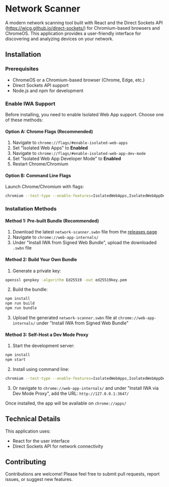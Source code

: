 # Network Scanner

A modern network scanning tool built with React and the Direct Sockets API (https://wicg.github.io/direct-sockets/) for Chromium-based browsers and ChromeOS. This application provides a user-friendly interface for discovering and analyzing devices on your network.

## Installation

### Prerequisites
- ChromeOS or a Chromium-based browser (Chrome, Edge, etc.)
- Direct Sockets API support
- Node.js and npm for development

### Enable IWA Support
Before installing, you need to enable Isolated Web App support. Choose one of these methods:

#### Option A: Chrome Flags (Recommended)
1. Navigate to `chrome://flags/#enable-isolated-web-apps`
2. Set "Isolated Web Apps" to **Enabled**
3. Navigate to `chrome://flags/#enable-isolated-web-app-dev-mode`
4. Set "Isolated Web App Developer Mode" to **Enabled**
5. Restart Chrome/Chromium

#### Option B: Command Line Flags
Launch Chrome/Chromium with flags:
```bash
chromium --test-type --enable-features=IsolatedWebApps,IsolatedWebAppDevMode
```

### Installation Methods

#### Method 1: Pre-built Bundle (Recommended)
1. Download the latest `network-scanner.swbn` file from the [releases page](https://github.com/elvisoliveira/network-scanner/releases/)
2. Navigate to `chrome://web-app-internals/`
3. Under "Install IWA from Signed Web Bundle", upload the downloaded `.swbn` file

#### Method 2: Build Your Own Bundle
1. Generate a private key:
```bash
openssl genpkey -algorithm Ed25519 -out ed25519key.pem
```
2. Build the bundle:
```bash
npm install
npm run build
npm run bundle
```
3. Upload the generated `network-scanner.swbn` file at `chrome://web-app-internals/` under "Install IWA from Signed Web Bundle"

#### Method 3: Self-Host a Dev Mode Proxy
1. Start the development server:
```bash
npm install
npm start
```
2. Install using command line:
```bash
chromium --test-type --enable-features=IsolatedWebApps,IsolatedWebAppDevMode --install-isolated-web-app-from-url=http://127.0.0.1:3647/
```
3. Or navigate to `chrome://web-app-internals/` and under "Install IWA via Dev Mode Proxy", add the URL: `http://127.0.0.1:3647/`

Once installed, the app will be available on `chrome://apps/`

## Technical Details

This application uses:
- React for the user interface
- Direct Sockets API for network connectivity

## Contributing

Contributions are welcome! Please feel free to submit pull requests, report issues, or suggest new features.